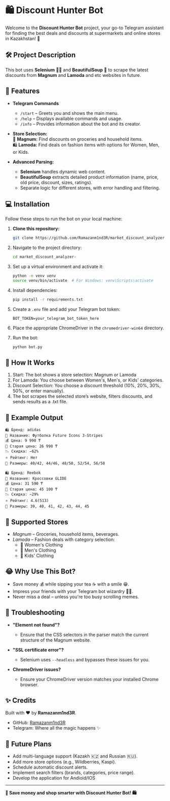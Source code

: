 # 🛍️ Discount Hunter Bot

Welcome to the **Discount Hunter Bot** project, your go-to Telegram assistant for finding the best deals and discounts at supermarkets and online stores in Kazakhstan! 🌟

## 🛠️ Project Description
This bot uses **Selenium** 🕵️‍♂️ and **BeautifulSoup** 🍜 to scrape the latest discounts from **Magnum** and **Lamoda** and etc websites in future. 

## 🎯 Features
- **Telegram Commands**
  - `/start` – Greets you and shows the main menu.
  - `/help` – Displays available commands and usage.
  - `/info` – Provides information about the bot and its creator.

- **Store Selection:**  
  🛒 **Magnum:** Find discounts on groceries and household items.  
  🛍️ **Lamoda:** Find deals on fashion items with options for Women, Men, or Kids.  

- **Advanced Parsing:**  
  - **Selenium** handles dynamic web content.  
  - **BeautifulSoup** extracts detailed product information (name, price, old price, discount, sizes, ratings).  
  - Separate logic for different stores, with error handling and filtering.  

## 💻 Installation
Follow these steps to run the bot on your local machine:

1. **Clone this repository:**
   ```bash
   git clone https://github.com/Ramazanm1nd3R/market_discount_analyzer-

2. Navigate to the project directory:
   ```bash
   cd market_discount_analyzer-
   ```

3. Set up a virtual environment and activate it:
   ```bash
   python -m venv venv
   source venv/bin/activate  # For Windows: venv\Scripts\activate
   ```

4. Install dependencies:
   ```bash
   pip install -r requirements.txt
   ```

5. Create a `.env` file and add your Telegram bot token:
   ```env
   BOT_TOKEN=your_telegram_bot_token_here
   ```

6. Place the appropriate ChromeDriver in the `chromedriver-win64` directory.

7. Run the bot:
   ```bash
   python bot.py
   ```

## 🤖 How It Works
1. Start: The bot shows a store selection: Magnum or Lamoda
2. For Lamoda: You choose between Women's, Men's, or Kids' categories.
3. Discount Selection: You choose a discount threshold (10%, 20%, 30%, 50%, or enter manually).
4. The bot scrapes the selected store’s website, filters discounts, and sends results as a .txt file.

## 📜 Example Output
```
🛍️ Бренд: adidas
📌 Название: Футболка Future Icons 3-Stripes
💰 Цена: 9 990 ₸
💸 Старая цена: 26 990 ₸
📉 Скидка: −62%
⭐ Рейтинг: Нет
📏 Размеры: 40/42, 44/46, 48/50, 52/54, 56/58

🛍️ Бренд: Reebok
📌 Название: Кроссовки GLIDE
💰 Цена: 31 590 ₸
💸 Старая цена: 45 100 ₸
📉 Скидка: −29%
⭐ Рейтинг: 4.6(513)
📏 Размеры: 39, 40, 41, 42, 43, 44, 45
```
## 🛒 Supported Stores
- *Magnum* – Groceries, household items, beverages.
- *Lamoda* – Fashion deals with category selection:
   - 👗 Women's Clothing
   - 👔 Men's Clothing
   - 👶 Kids' Clothing


## 😂 Why Use This Bot?
- Save money 💰 while sipping your tea ☕ with a smile 😁.
- Impress your friends with your Telegram bot wizardry 🧙‍♂️.
- Never miss a deal – unless you're too busy scrolling memes.

## 🔧 Troubleshooting
- **"Element not found"?**
  - Ensure that the CSS selectors in the parser match the current structure of the Magnum website.

- **"SSL certificate error"?**
  - Selenium uses `--headless` and bypasses these issues for you.

- **ChromeDriver issues?**
  - Ensure your ChromeDriver version matches your installed Chrome browser.

## ✨ Credits
Built with ❤️ by **Ramazanm1nd3R**.

- GitHub: [Ramazanm1nd3R](https://github.com/Ramazanm1nd3R)
- Telegram: Where all the magic happens ✨

## 🚀 Future Plans
- Add multi-language support (Kazakh 🇰🇿 and Russian 🇷🇺).
- Add more store options (e.g., Wildberries, Kaspi).
- Schedule automatic discount alerts.
- Implement search filters (brands, categories, price range).
- Develop the application for Andioid/IOS

---

**💸 Save money and shop smarter with Discount Hunter Bot! 🛍️**
